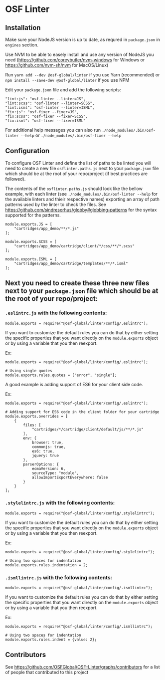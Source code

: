 # OSF Linter

## Installation
Make sure your NodeJS version is up to date, as requred in `package.json` in `engines` section.

Use NVM to be able to easely install and use any version of NodeJS you need (https://github.com/coreybutler/nvm-windows for Windows or https://github.com/nvm-sh/nvm for MacOS/Linux)

Run `yarn add --dev @osf-global/linter` if you use Yarn (recommended) or `npm install --save-dev @osf-global/linter` if you use NPM

Edit your `package.json` file and add the following scripts:

```
"lint:js": "osf-linter --linter=JS",
"lint:scss": "osf-linter --linter=SCSS",
"lint:isml": "osf-linter --linter=ISML",
"fix:js": "osf-fixer --fixer=JS",
"fix:scss": "osf-fixer --fixer=SCSS",
"fix:isml": "osf-fixer --fixer=ISML"
```

For additional help messages you can also run `./node_modules/.bin/osf-linter --help` or `./node_modules/.bin/osf-fixer --help`

## Configuration
To configure OSF Linter and define the list of paths to be linted you will need to create a new file `osflinter.paths.js` next to your `package.json` file which should be at the root of your repo/project (if best practices are followed).

The contents of the `osflinter.paths.js` should look like the bellow example, with each linter (see `./node_modules/.bin/osf-linter --help` for the available linters and thieir respective names) exporting an array of path patterns used by the linter to check the files. See https://github.com/sindresorhus/globby#globbing-patterns for the syntax supported for the patterns.

```
module.exports.JS = [
    "cartridges/app_demo/**/*.js"
];

module.exports.SCSS = [
    "cartridges/app_demo/cartridge/client/*/css/**/*.scss"
];

module.exports.ISML = [
    "cartridges/app_demo/cartridge/templates/**/*.isml"
];
```


## Next you need to create these three new files next to your `package.json` file which should be at the root of your repo/project:

### `.eslintrc.js` with the following contents:

```
module.exports = require("@osf-global/linter/config/.eslintrc");
```

If you want to customize the default rules you can do that by either setting the specific properties that you want directly on the `module.exports` object or by using a variable that you then reexport.

Ex:
```
module.exports = require("@osf-global/linter/config/.eslintrc");

# Using single quotes
module.exports.rules.quotes = ["error", "single"];
```

A good example is adding support of ES6 for your client side code.

Ex:
```
module.exports = require("@osf-global/linter/config/.eslintrc");

# Adding support for ES6 code in the client folder for your cartridge
module.exports.overrides = [
    {
        files: [
            "cartridges/*/cartridge/client/default/js/**/*.js"
        ],
        env: {
            browser: true,
            commonjs: true,
            es6: true,
            jquery: true
        },
        parserOptions: {
            ecmaVersion: 6,
            sourceType: "module",
            allowImportExportEverywhere: false
        }
    }
];
```


### `.stylelintrc.js` with the following contents:

```
module.exports = require("@osf-global/linter/config/.stylelintrc");
```

If you want to customize the default rules you can do that by either setting the specific properties that you want directly on the `module.exports` object or by using a variable that you then reexport.

Ex:
```
module.exports = require("@osf-global/linter/config/.stylelintrc");

# Using two spaces for indentation
module.exports.rules.indentation = 2;
```

### `.ismllintrc.js` with the following contents:

```
module.exports = require("@osf-global/linter/config/.ismllintrc");
```

If you want to customize the default rules you can do that by either setting the specific properties that you want directly on the `module.exports` object or by using a variable that you then reexport.

Ex:
```
module.exports = require("@osf-global/linter/config/.ismllintrc");

# Using two spaces for indentation
module.exports.rules.indent = {value: 2};
```

## Contributors
See https://github.com/OSFGlobal/OSF-Linter/graphs/contributors for a list of people that contributed to this project
